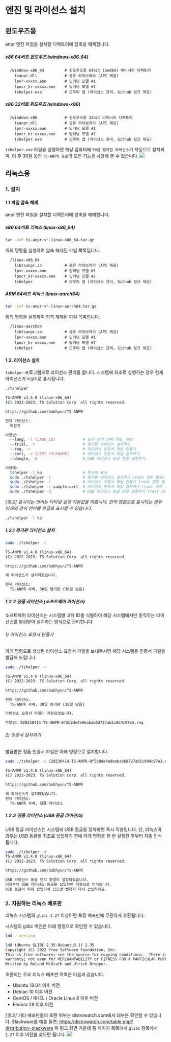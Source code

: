 엔진 및 라이선스 설치
===


## 윈도우즈용

anpr 엔진 파일을 설치할 디렉토리에 압축을 해제합니다.

##### x86 64비트 윈도우즈 (windows-x86_64)
```
  /windows-x86_64         # 윈도우즈용 64bit (amd64) 바이너리 디렉토리  
    tsanpr.dll            # 공유 라이브러리 (API 제공)
    lpvr-xxxxx.eon        # 딥러닝 모델 #1
    lpocr_kr-xxxxx.eon    # 딥러닝 모델 #2
    tshelper.exe          # 도우미 앱 (라이선스 관리, Github 링크 제공)
```

##### x86 32비트 윈도우즈 (windows-x86)
```
  /windows-x86            # 윈도우즈용 32bit 바이너리 디렉토리
    tsanpr.dll            # 공유 라이브러리 (API 제공)
    lpvr-xxxxx.eon        # 딥러닝 모델 #1
    lpocr_kr-xxxxx.eon    # 딥러닝 모델 #2
    tshelper.exe          # 도우미 앱 (라이선스 관리, Github 링크 제공)
```

`tshelper.exe` 파일을 실행하면 해당 컴퓨터에 `30일 평가판 라이선스`가 자동으로 설치되며, 이 후 30일 동안 `TS-ANPR 프로`의 모든 기능을 사용해 볼 수 있습니다. 
![](img/evalationLicense.jpg)

## 리눅스용

### 1. 설치
#### 1.1 파일 압축 해제

anpr 엔진 파일을 설치할 디렉토리에 압축을 해제합니다.

##### x86 64비트 리눅스 (linux-x86_64)

```sh
tar -xvf ts-anpr-v*-linux-x86_64.tar.gz
```

위의 명령을 실행하여 압축 해제된 파일 목록입니다.
```
  /linux-x86_64
    libtsanpr.so          # 공유 라이브러리 (API 제공)
    lpvr-xxxxx.eon        # 딥러닝 모델 #1
    lpocr_kr-xxxxx.eon    # 딥러닝 모델 #2
    tshelper              # 도우미 앱 (라이선스 관리, Github 링크 제공)
```

##### ARM 64비트 리눅스 (linux-aarch64)

```sh
tar -xvf ts-anpr-v*-linux-aarch64.tar.gz
```

위의 명령을 실행하여 압축 해제된 파일 목록입니다.
```
  /linux-aarch64 
    libtsanpr.so          # 공유 라이브러리 (API 제공)
    lpvr-xxxxx.eon        # 딥러닝 모델 #1
    lpocr_kr-xxxxx.eon    # 딥러닝 모델 #2
    tshelper              # 도우미 앱 (라이선스 관리, Github 링크 제공)
```


#### 1.2. 라이선스 설치

`tshelper` 프로그램으로 라이선스 관리를 합니다.
시스템에 최초로 실행하는 경우 현재 라이선스가 `미설치`로 표시됩니다.

```sh
./tshelper

TS-ANPR v1.4.0 (linux-x86_64)
(C) 2022-2023. TS Solution Corp. all rights reserved.

https://github.com/bobhyun/TS-ANPR

현재 라이선스:
  미설치

사용법:
  --lang, -l [LANG_ID]            # 표시 언어 선택 [ko, en]
  --trial, -t                     # 평가판 라이선스 설치하기
  --req, -r                       # 라이선스 요청서 파일 만들기
  --cert, -c [CERT_FILENAME]      # 라이선스 인증서 파일 설치하기
  --dongle, -d                    # USB 라이선스 동글 환경 설정하기

사용예:
  tshelper -l ko                  # 한국어 표시
  sudo ./tshelper -t              # 평가판 라이선스 설치하기 (root 권한 필요)
  sudo ./tshelper -r              # 라이선스 요청서 파일 만들기 (root 권한 필요)
  sudo ./tshelper -c sample.cert  # 라이선스 인증서 파일 설치하기 (root 권한 필요)
  sudo ./tshelper -d              # USB 라이선스 동글 환경 설정하기 (root 권한 필요)
```

*[참고] 표시되는 언어는 터미널 설정 기본값을 따릅니다. 만약 영문으로 표시되는 경우 아래와 같이 언어를 한글로 표시할 수 있습니다.*
```sh
./tshelper -l ko
```

##### 1.2.1 평가판 라이선스 설치
```sh
sudo ./tshelper -t

TS-ANPR v1.4.0 (linux-x86_64)
(C) 2022-2023. TS Solution Corp. all rights reserved.

https://github.com/bobhyun/TS-ANPR

새 라이선스가 설치되었습니다.

현재 라이선스:
  TS-ANPR 서버, 30일 평가판 (30일 남음)
```

##### 1.2.2 정품 라이선스 (소프트웨어 라이선스)
소프트웨어 라이선스는 시스템별 고유 ID를 식별하여 해당 시스템에서만 동작하는 라이선스를 발급받아 설치하는 방식으로 관리합니다.

###### 1) 라이선스 요청서 만들기
아래 명령으로 생성된 라이선스 요청서 파일을 보내주시면 해당 시스템용 인증서 파일을 발급해 드립니다. 
```sh
sudo ./tshelper -r

TS-ANPR v1.4.0 (linux-x86_64)
(C) 2022-2023. TS Solution Corp. all rights reserved.

https://github.com/bobhyun/TS-ANPR

현재 라이선스:
  TS-ANPR 서버, 30일 평가판 (30일 남음)

라이선스 요청서 파일이 저장되었습니다.

파일명: O20230414-TS-ANPR-8f5b0de4e9eabab6d727ab5c0d4c97e3.req
```

###### 2) 인증서 설치하기
발급받은 정품 인증서 파일은 아래 명령으로 설치합니다. 
```sh
sudo ./tshelper -c C20230414-TS-ANPR-8f5b0de4e9eabab6d727ab5c0d4c97e3.cert

TS-ANPR v1.4.0 (linux-x86_64)
(C) 2022-2023. TS Solution Corp. all rights reserved.

https://github.com/bobhyun/TS-ANPR

새 라이선스가 설치되었습니다.
현재 라이선스:
  TS-ANPR 서버, 정품 라이선스
```

##### 1.2.3 정품 라이선스 (USB 동글 라이선스)
USB 동글 라이선스는 시스템에 USB 동글을 장착하면 즉시 적용됩니다.
단, 리눅스이 경우는 USB 동글을 최초로 삽입하기 전에 아래 명령을 한 번 실행한 후부터 자동 인식됩니다.
```sh
sudo ./tshelper -d
TS-ANPR v1.4.0 (linux-x86_64)
(C) 2022-2023. TS Solution Corp. all rights reserved.

https://github.com/bobhyun/TS-ANPR

USB 라이선스 동글 인식 환경이 설정되었습니다.
이제부터 USB 라이선스 동글을 삽입하면 자동으로 인식됩니다.
USB 동글이 이미 삽입되어 있으면 뺐다가 다시 삽입하세요.
```

### 2. 지원하는 리눅스 배포판
리눅스 시스템의 `glibc 2.27` 이상이면 특정 배포판에 무관하게 호환됩니다.

시스템의 glibc 버전은 아래 명령으로 확인할 수 있습니다.
```sh
ldd --version

ldd (Ubuntu GLIBC 2.35-0ubuntu3.1) 2.35
Copyright (C) 2022 Free Software Foundation, Inc.
This is free software; see the source for copying conditions.  There is NO
warranty; not even for MERCHANTABILITY or FITNESS FOR A PARTICULAR PURPOSE.
Written by Roland McGrath and Ulrich Drepper.
```

호환되는 주요 리눅스 배포판 목록은 다음과 같습니다.
- Ubuntu 18.04 이후 버전
- Debian 10 이후 버전
- CentOS / RHEL / Oracle Linux 8 이후 버전
- Fedora 28 이후 버전

*[참고]* 기타 배포판들의 호환 여부는 distrowatch.com에서 대부분 확인할 수 있습니다.
Slackware를 예를 들면;
https://distrowatch.com/table.php?distribution=slackware
위 링크 화면 가운데 쯤 패키지 목록에서 `glibc` 항목에서 `2.27` 이후 버전을 찾으면 됩니다.
![](img/slackware.png)

